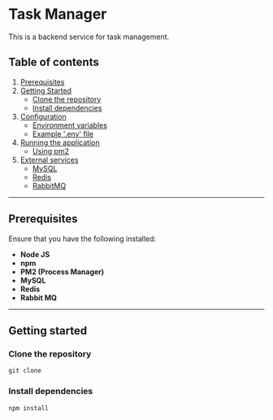 # Task Manager
This is a backend service for task management.

## Table of contents
1. [Prerequisites](#prerequisites)
2. [Getting Started](#getting-started)
    - [Clone the repository](clone-the-repository)
    - [Install dependencies](install-dependencies)
3. [Configuration](#configuration)
    - [Environment variables](environment-variables)
    - [Example '.env' file](example-env-file)
4. [Running the application](#running-the-application)
    - [Using pm2](using-pm2)
5. [External services](#external-services)
    - [MySQL](mysql)
    - [Redis](redis)
    - [RabbitMQ](rabbitmq)
---

## Prerequisites
Ensure that you have the following installed:
- **Node JS**
- **npm**
- **PM2 (Process Manager)**
- **MySQL**
- **Redis**
- **Rabbit MQ**

---
## Getting started
### Clone the repository
```
git clone 
```

### Install dependencies
```
npm install
```

